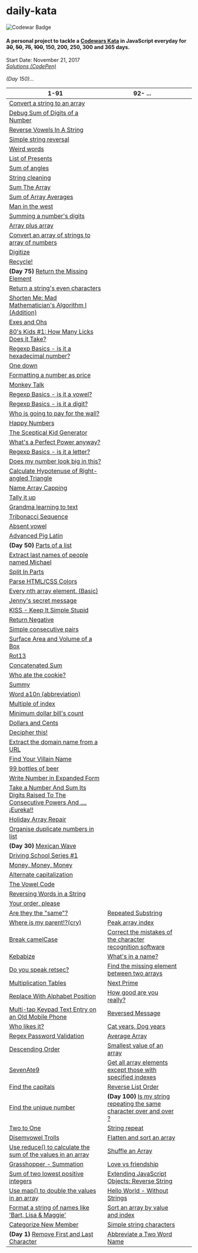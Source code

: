 # daily-kata
![Codewar Badge](https://www.codewars.com/users/tinuola/badges/large)</br>
#### A personal project to tackle a [Codewars Kata](https://www.codewars.com/) in JavaScript everyday for ~~30~~, ~~50~~, ~~75~~, ~~100~~, 150, 200, 250, 300 and 365 days.

Start Date: November 21, 2017</br>
_[Solutions (CodePen)](https://codepen.io/collection/XMJOMV/)_
<br>
<br>
*(Day 150)...*



| 1-91  | 92- ...  |   |   |
|---|---|---|---|
| [Convert a string to an array](https://www.codewars.com/kata/57e76bc428d6fbc2d500036d) |  |  |  |
| [Debug Sum of Digits of a Number](https://www.codewars.com/kata/563d59dd8e47a5ed220000ba) |  |  |  |
| [Reverse Vowels In A String](https://www.codewars.com/kata/585db3e8eec141ce9a00008f) |  |  |  |
| [Simple string reversal](https://www.codewars.com/kata/5a71939d373c2e634200008e) |  |  |  |
| [Weird words](https://www.codewars.com/kata/57b2020eb69bfcbf64000375) |  |  |  |
| [List of Presents](https://www.codewars.com/kata/5a84d485742ba347b90006b7) |  |  |  |
| [Sum of angles](https://www.codewars.com/kata/5a03b3f6a1c9040084001765) |  |  |  |
| [String cleaning](https://www.codewars.com/kata/57e1e61ba396b3727c000251) |  |  |  |
| [Sum The Array](https://www.codewars.com/kata/56bdf9d50d0b6433df001074) |  |  |  |
| [Sum of Array Averages](https://www.codewars.com/kata/56d5166ec87df55dbe000063) |  |  |  |
| [Man in the west](https://www.codewars.com/kata/59bd5dc270a3b7350c00008b) |  |  |  |
| [Summing a number's digits](https://www.codewars.com/kata/52f3149496de55aded000410) |   |   |   |
| [Array plus array](https://www.codewars.com/kata/5a2be17aee1aaefe2a000151) |   |   |   |
| [Convert an array of strings to array of numbers](https://www.codewars.com/kata/5783d8f3202c0e486c001d23) |   |   |   |
| [Digitize](https://www.codewars.com/kata/5417423f9e2e6c2f040002ae) |   |   |   |
| [Recycle!](https://www.codewars.com/kata/59fb783bab11f89202001083) |   |   |   |
| **(Day 75)** [Return the Missing Element](https://www.codewars.com/kata/5299413901337c637e000004) |   |   |   |
| [Return a string's even characters](https://www.codewars.com/kata/566044325f8fddc1c000002c)  |   |   |   |
| [Shorten Me: Mad Mathematician's Algorithm I (Addition)](https://www.codewars.com/kata/5a6855c2e6be38cdbf000026) |   |   |   |
| [Exes and Ohs](https://www.codewars.com/kata/55908aad6620c066bc00002a) |   |   |   |
| [80's Kids #1: How Many Licks Does it Take?](https://www.codewars.com/kata/566091b73e119a073100003a) |   |   |   |
| [Regexp Basics - is it a hexadecimal number?](https://www.codewars.com/kata/567c9f56d83baeed8300000f) |   |   |   |
| [One down](https://www.codewars.com/kata/56419475931903e9d1000087) |   |   |   |
| [Formatting a number as price](https://www.codewars.com/kata/5318f00b31b30925fd0001f8) |   |   |   |
| [Monkey Talk](https://www.codewars.com/kata/59f897ecc374cb9ed90000c2) |   |   |   |
| [Regexp Basics - is it a vowel?](https://www.codewars.com/kata/567bed99ee3451292c000025) |   |   |   |
| [Regexp Basics - is it a digit?](https://www.codewars.com/kata/567bf4f7ee34510f69000032) |   |   |   |
| [Who is going to pay for the wall?](https://www.codewars.com/kata/58bf9bd943fadb2a980000a7) |   |   |   |
| [Happy Numbers](https://www.codewars.com/kata/59d53c3039c23b404200007e) |   |   |   |
| [The Sceptical Kid Generator](https://www.codewars.com/kata/570957fc20a35bd2df0004f9) |   |   |   |
| [What's a Perfect Power anyway?](https://www.codewars.com/kata/54d4c8b08776e4ad92000835) |   |   |   |
| [Regexp Basics - is it a letter?](https://www.codewars.com/kata/567de72e8b3621b3c300000b) |   |   |   |
| [Does my number look big in this?](https://www.codewars.com/kata/5287e858c6b5a9678200083c) |   |   |   |
| [Calculate Hypotenuse of Right-angled Triangle](https://www.codewars.com/kata/525a3d6b85a9a47fcf00055a) |   |   |   |
| [Name Array Capping](https://www.codewars.com/kata/5356ad2cbb858025d800111d) |   |   |   |
| [Tally it up](https://www.codewars.com/kata/5630d1747935943168000013) |   |   |   |
| [Grandma learning to text](https://www.codewars.com/kata/5a043fbef3251a5a2b0002b0) |   |   |   |
| [Tribonacci Sequence](https://www.codewars.com/kata/556deca17c58da83c00002db) |   |   |   |
| [Absent vowel](https://www.codewars.com/kata/56414fdc6488ee99db00002c) |   |   |   |
| [Advanced Pig Latin](https://www.codewars.com/kata/533c46b140aafec05b000d31)  |   |   |   |
| **(Day 50)** [Parts of a list](https://www.codewars.com/kata/56f3a1e899b386da78000732) |   |   |   |
| [Extract last names of people named Michael](https://www.codewars.com/kata/580741302e14acaef900015a) |   |   |   |
| [Split In Parts](https://www.codewars.com/kata/5650ab06d11d675371000003) |   |   |   |
| [Parse HTML/CSS Colors](https://www.codewars.com/kata/58b57ae2724e3c63df000006) |   |   |   |
| [Every nth array element. (Basic)](https://www.codewars.com/kata/5753b987aeb792508d0010e2) |   |   |   |
| [Jenny's secret message](https://www.codewars.com/kata/55225023e1be1ec8bc000390) |   |   |   |
| [KISS - Keep It Simple Stupid](https://www.codewars.com/kata/57eeb8cc5f79f6465a0015c1) |   |   |   |
| [Return Negative](https://www.codewars.com/kata/55685cd7ad70877c23000102) |   |   |   |
| [Simple consecutive pairs](https://www.codewars.com/kata/5a3e1319b6486ac96f000049) |   |   |   |
| [Surface Area and Volume of a Box](https://www.codewars.com/kata/565f5825379664a26b00007c) |   |   |   |
| [Rot13](https://www.codewars.com/kata/530e15517bc88ac656000716) |   |   |   |
| [Concatenated Sum](https://www.codewars.com/kata/59a1ec603203e862bb00004f) |   |   |   |
| [Who ate the cookie?](https://www.codewars.com/kata/55a996e0e8520afab9000055) |   |   |   |
| [Summy](https://www.codewars.com/kata/599c20626bd8795ce900001d) |   |   |   |
| [Word a10n (abbreviation)](https://www.codewars.com/kata/5375f921003bf62192000746) |   |   |   |
| [Multiple of index](https://www.codewars.com/kata/5a34b80155519e1a00000009) |   |   |   |
| [Minimum dollar bill's count](https://www.codewars.com/kata/58e4d3530e1018e155000058) |   |   |   |
| [Dollars and Cents](https://www.codewars.com/kata/55902c5eaa8069a5b4000083) |   |   |   |
| [Decipher this!](https://www.codewars.com/kata/581e014b55f2c52bb00000f8) |   |   |   |
| [Extract the domain name from a URL](https://www.codewars.com/kata/514a024011ea4fb54200004b) |   |   |   |
| [Find Your Villain Name](https://www.codewars.com/kata/536c00e21da4dc0a0700128b) |   |   |   |
| [99 bottles of beer](https://www.codewars.com/kata/52a723508a4d96c6c90005ba) |   |   |   |
| [Write Number in Expanded Form](https://www.codewars.com/kata/5842df8ccbd22792a4000245)  | []() |  |  |
| [Take a Number And Sum Its Digits Raised To The Consecutive Powers And ....¡Eureka!!](https://www.codewars.com/kata/5626b561280a42ecc50000d1) | []() |  |  |
| [Holiday Array Repair](https://www.codewars.com/kata/5579906f2f0c0d0766000127) | []() |  |  |
| [Organise duplicate numbers in list](https://www.codewars.com/kata/58f5c63f1e26ecda7e000029) | []() |  |  |
| **(Day 30)** [Mexican Wave](https://www.codewars.com/kata/58f5c63f1e26ecda7e000029) | []() |  |  |
| [Driving School Series #1](https://www.codewars.com/kata/58999425006ee3f97c00011f) | []() |  |  |
| [Money, Money, Money](https://www.codewars.com/kata/563f037412e5ada593000114) | []() |  |  |
| [Alternate capitalization](https://www.codewars.com/kata/59cfc000aeb2844d16000075) | []() |  |  |
| [The Vowel Code](https://www.codewars.com/kata/57a55c8b72292d057b000594) | []() |  |  |
| [Reversing Words in a String](https://www.codewars.com/kata/57a55c8b72292d057b000594)  | []() |  |  |
| [Your order, please](https://www.codewars.com/kata/55c45be3b2079eccff00010f) | []() |  |  |
| [Are they the "same"?](https://www.codewars.com/kata/550498447451fbbd7600041c) | [Repeated Substring](https://www.codewars.com/kata/5491689aff74b9b292000334) |  |  |
| [Where is my parent!?(cry)](https://www.codewars.com/kata/58539230879867a8cd00011c) | [Peak array index](https://www.codewars.com/kata/5a61a846cadebf9738000076) |  |  |
| [Break camelCase](https://www.codewars.com/kata/5208f99aee097e6552000148) | [Correct the mistakes of the character recognition software](https://www.codewars.com/kata/577bd026df78c19bca0002c0) |  |  |
| [Kebabize](https://www.codewars.com/kata/57f8ff867a28db569e000c4a) | [What's in a name?](https://www.codewars.com/kata/59daf400beec9780a9000045) |  |  |
| [Do you speak retsec?](https://www.codewars.com/kata/5516ab668915478845000780) | [Find the missing element between two arrays](https://www.codewars.com/kata/5a5915b8d39ec5aa18000030) |  |  |
| [Multiplication Tables](https://www.codewars.com/kata/5432fd1c913a65b28f000342) | [Next Prime](https://www.codewars.com/kata/58e230e5e24dde0996000070) |  |  |
| [Replace With Alphabet Position](https://www.codewars.com/kata/546f922b54af40e1e90001da)  | [How good are you really?](https://www.codewars.com/kata/5601409514fc93442500010b) |  |  |
| [Multi-tap Keypad Text Entry on an Old Mobile Phone](https://www.codewars.com/kata/54a2e93b22d236498400134b) | [Reversed Message](https://www.codewars.com/kata/5a0efbb7c374cb69970000cf) |  |  |
| [Who likes it?](https://www.codewars.com/kata/5266876b8f4bf2da9b000362) | [Cat years, Dog years](https://www.codewars.com/kata/5a6663e9fd56cb5ab800008b) |  |  |
| [Regex Password Validation](https://www.codewars.com/kata/52e1476c8147a7547a000811) | [Average Array](https://www.codewars.com/kata/596f6385e7cd727fff0000d6) |  |  |
| [Descending Order](https://www.codewars.com/kata/5467e4d82edf8bbf40000155) | [Smallest value of an array](https://www.codewars.com/kata/544a54fd18b8e06d240005c0) |  |  |
| [SevenAte9](https://www.codewars.com/kata/559f44187fa851efad000087) | [Get all array elements except those with specified indexes](https://www.codewars.com/kata/58694d1c2e8d9c6d9b000296) |  |  |
| [Find the capitals](https://www.codewars.com/kata/539ee3b6757843632d00026b) | [Reverse List Order](https://www.codewars.com/kata/53da6d8d112bd1a0dc00008b) |  |  |
| [Find the unique number](https://www.codewars.com/kata/585d7d5adb20cf33cb000235) | **(Day 100)** [Is my string repeating the same character over and over ?](https://www.codewars.com/kata/584fa5ae25dd087e6b000070) |  |  |
| [Two to One](https://www.codewars.com/kata/5656b6906de340bd1b0000ac) | [String repeat](https://www.codewars.com/kata/57a0e5c372292dd76d000d7e) |  |  |
| [Disemvowel Trolls](https://www.codewars.com/kata/52fba66badcd10859f00097e)  | [Flatten and sort an array](https://www.codewars.com/kata/57ee99a16c8df7b02d00045f) |  |  |
| [Use reduce() to calculate the sum of the values in an array](https://www.codewars.com/kata/532b4057484b0e58e8000766) | [Shuffle an Array](https://www.codewars.com/kata/566b51166f88d7560c00001a) |  |  |
| [Grasshopper - Summation](https://www.codewars.com/kata/55d24f55d7dd296eb9000030)  | [Love vs friendship](https://www.codewars.com/kata/59706036f6e5d1e22d000016) |  |  |
| [Sum of two lowest positive integers](https://www.codewars.com/kata/558fc85d8fd1938afb000014) | [Extending JavaScript Objects: Reverse String](https://www.codewars.com/kata/581270cb4927602fc800005a) |  |  |
| [Use map() to double the values in an array](https://www.codewars.com/kata/53951fff369894e4f10007a9)  | [Hello World - Without Strings](https://www.codewars.com/kata/584c7b1e2cb5e1a727000047) |  |  |
| [Format a string of names like 'Bart, Lisa & Maggie'](https://www.codewars.com/kata/53368a47e38700bd8300030d)  | [Sort an array by value and index](https://www.codewars.com/kata/58e0cb3634a3027180000040) |  |  |
| [Categorize New Member](https://www.codewars.com/kata/5502c9e7b3216ec63c0001aa) | [Simple string characters](https://www.codewars.com/kata/5a29a0898f27f2d9c9000058) |  |  |
| **(Day 1)** [Remove First and Last Character](https://www.codewars.com/kata/56bc28ad5bdaeb48760009b0) | [Abbreviate a Two Word Name](https://www.codewars.com/kata/57eadb7ecd143f4c9c0000a3) |  |  |
